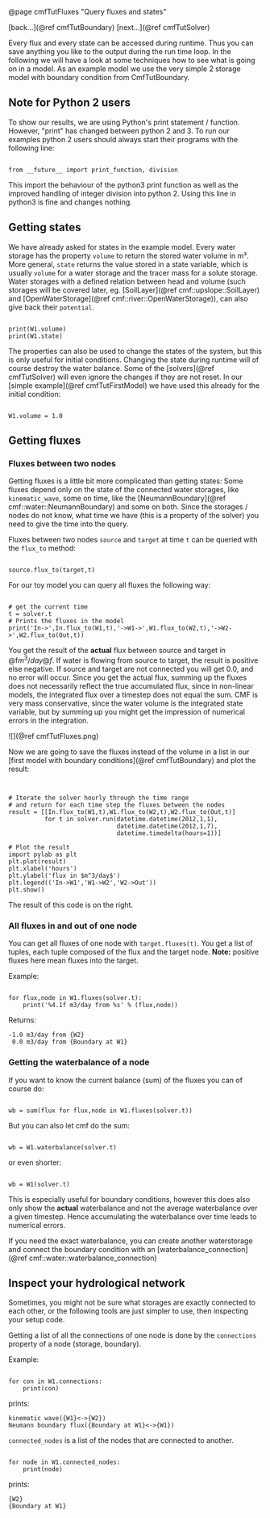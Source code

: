 @page cmfTutFluxes "Query fluxes and states"

 
[back...](@ref cmfTutBoundary) [next...](@ref cmfTutSolver)


Every flux and every state can be accessed during runtime. Thus you can
save anything you like to the output during the run time loop. In the
following we will have a look at some techniques how to see what is
going on in a model. As an example model we use the very simple 2
storage model with boundary condition from CmfTutBoundary.

## Note for Python 2 users

To show our results, we are using Python's print statement / function.
However, "print" has changed between python 2 and 3. To run our examples
python 2 users should always start their programs with the following
line:

~~~~~~~~~~~~~{.py}

from __future__ import print_function, division
~~~~~~~~~~~~~

This import the behaviour of the python3 print function as well as the
improved handling of integer division into python 2. Using this line in
python3 is fine and changes nothing.

## Getting states

We have already asked for states in the example model. Every water
storage has the property `volume` to return the stored water volume in
m³. More general, `state` returns the value stored in a state
variable, which is usually `volume` for a water storage and the tracer
mass for a solute storage. Water storages with a defined relation
between head and volume (such storages will be covered later, eg.
[SoilLayer](@ref cmf::upslope::SoilLayer) and
[OpenWaterStorage](@ref cmf::river::OpenWaterStorage)), can also give
back their `potential`.

~~~~~~~~~~~~~{.py}

print(W1.volume)
print(W1.state)
~~~~~~~~~~~~~

The properties can also be used to change the states of the system, but
this is only useful for initial conditions. Changing the state during
runtime will of course destroy the water balance. Some of the
[solvers](@ref cmfTutSolver) will even ignore the changes if they are not
reset. In our [simple example](@ref cmfTutFirstModel)
we have used this already for the initial condition:

~~~~~~~~~~~~~{.py}

W1.volume = 1.0
~~~~~~~~~~~~~

## Getting fluxes

### Fluxes between two nodes

Getting fluxes is a little bit more complicated than getting states:
Some fluxes depend only on the state of the connected water storages,
like `kinematic_wave`, some on time, like the
[NeumannBoundary](@ref cmf::water::NeumannBoundary)
and some on both. Since the storages / nodes do not know, what time we
have (this is a property of the solver) you need to give the time into
the query.

Fluxes between two nodes `source` and `target` at time `t` can be
queried with the `flux_to` method:

~~~~~~~~~~~~~{.py}

source.flux_to(target,t)
~~~~~~~~~~~~~

For our toy model you can query all fluxes the following way:

~~~~~~~~~~~~~{.py}

# get the current time
t = solver.t
# Prints the fluxes in the model
print('In->',In.flux_to(W1,t),'->W1->',W1.flux_to(W2,t),'->W2->',W2.flux_to(Out,t))
~~~~~~~~~~~~~

You get the result of the **actual** flux between source and target in
@f$m^3/day@f$. If water is flowing from source to target, the result
is positive else negative. If source and target are not connected you
will get 0.0, and no error will occur. Since you get the actual flux,
summing up the fluxes does not necessarily reflect the true accumulated
flux, since in non-linear models, the integrated flux over a timestep
does not equal the sum. CMF is very mass conservative, since the water
volume is the integrated state variable, but by summing up you might get
the impression of numerical errors in the integration.

![](@ref cmfTutFluxes.png)

Now we are going to save the fluxes instead of the volume in a list in
our [first model with boundary conditions](@ref cmfTutBoundary) and plot
the result:

~~~~~~~~~~~~~{.py}


# Iterate the solver hourly through the time range 
# and return for each time step the fluxes between the nodes
result = [[In.flux_to(W1,t),W1.flux_to(W2,t),W2.flux_to(Out,t)] 
          for t in solver.run(datetime.datetime(2012,1,1),
                              datetime.datetime(2012,1,7),
                              datetime.timedelta(hours=1))]

# Plot the result
import pylab as plt
plt.plot(result)
plt.xlabel('hours')
plt.ylabel('flux in $m^3/day$')
plt.legend(('In->W1','W1->W2','W2->Out'))
plt.show()
~~~~~~~~~~~~~

The result of this code is on the right.

### All fluxes in and out of one node

You can get all fluxes of one node with `target.fluxes(t)`. You get a
list of tuples, each tuple composed of the flux and the target node.
**Note:** positive fluxes here mean fluxes into the target.

Example:

~~~~~~~~~~~~~{.py}

for flux,node in W1.fluxes(solver.t):
    print('%4.1f m3/day from %s' % (flux,node))
~~~~~~~~~~~~~

Returns:

~~~~~~~~~~~~~ 
-1.0 m3/day from {W2}                                                                                                                      
 0.0 m3/day from {Boundary at W1}    
~~~~~~~~~~~~~

### Getting the waterbalance of a node

If you want to know the current balance (sum) of the fluxes you can of
course do:

~~~~~~~~~~~~~{.py}

wb = sum(flux for flux,node in W1.fluxes(solver.t))
~~~~~~~~~~~~~

But you can also let cmf do the sum:

~~~~~~~~~~~~~{.py}

wb = W1.waterbalance(solver.t)
~~~~~~~~~~~~~

or even shorter:

~~~~~~~~~~~~~{.py}

wb = W1(solver.t)
~~~~~~~~~~~~~

This is especially useful for boundary conditions, however this does
also only show the **actual** waterbalance and not the average
waterbalance over a given timestep. Hence accumulating the waterbalance
over time leads to numerical errors.

If you need the exact waterbalance, you can create another waterstorage
and connect the boundary condition with an
[waterbalance_connection](@ref cmf::water::waterbalance_connection)

## Inspect your hydrological network

Sometimes, you might not be sure what storages are exactly connected to
each other, or the following tools are just simpler to use, then
inspecting your setup code.

Getting a list of all the connections of one node is done by the
`connections` property of a node (storage, boundary).

Example:

~~~~~~~~~~~~~{.py}

for con in W1.connections:
    print(con)
~~~~~~~~~~~~~

prints:

    kinematic wave({W1}<->{W2})
    Neumann boundary flux({Boundary at W1}<->{W1})

`connected_nodes` is a list of the nodes that are connected to
another.

~~~~~~~~~~~~~{.py}

for node in W1.connected_nodes:
    print(node)
~~~~~~~~~~~~~

prints:

    {W2}
    {Boundary at W1}


